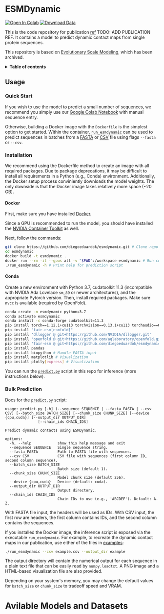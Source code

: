 # ESMDynamic

[![Open In Colab](https://colab.research.google.com/assets/colab-badge.svg)](https://colab.research.google.com/github/diegoeduardok/esmdynamic/blob/main/examples/esmdynamic/esmdynamic.ipynb)
[![Download Data](https://img.shields.io/badge/I-Data_Bank-black?labelColor=FF5F05)](https://doi.org/10.13012/B2IDB-3773897_V1)


This is the code repository for publication [ref](DOI) TODO: ADD PUBLICATION REF. It contains a model to predict dynamic contact maps from single protein sequences.

This repository is based on [Evolutionary Scale Modeling](https://github.com/facebookresearch/esm), which has been archived.

<details close><summary><b>Table of contents</b></summary>

- [Usage](#usage)
    - [Quick Start](#quickstart)
    - [Installation](#install)
    	- [Docker](#install-docker)
    	- [Conda](#install-conda)
  - [Bulk Prediction](#bulkprediction)
- [Available Models and Datasets](#available)
  - [Pre-trained Model](#available-model)
  - [Datasets](#available-datatsets)
	  - [RCSB Clustering](#available-datatsets-rcsb)
	  - [mdCATH](#available-datatsets-mdcath)
- [Citations](#citations)
- [License](#license)
</details> 

## Usage <a name="usage"></a>

### Quick Start <a name="quickstart"></a>

If you wish to use the model to predict a small number of sequences, we recommend you simply use our [Google Colab Notebook](https://colab.research.google.com/github/diegoeduardok/esmdynamic/blob/main/examples/esmdynamic/esmdynamic.ipynb) with manual sequence entry.

Otherwise, building a Docker image with the `Dockerfile` is the simplest option to get started. Within the container, [`run_esmdynamic`](https://github.com/diegoeduardok/esmdynamic/blob/main/esm/esmdynamic/predict.py) can be used to predict sequences in batches from a [FASTA](https://github.com/diegoeduardok/esmdynamic/blob/main/examples/esmdynamic/example.fasta) or [CSV](https://github.com/diegoeduardok/esmdynamic/blob/main/examples/esmdynamic/example.csv) file using flags `--fasta` or `--csv`. 

### Installation <a name="install"></a>

We recommend using the Dockerfile method to create an image with all required packages. Due to package deprecations, it may be difficult to install all requirements in a Python (e.g., Conda) environment. Additionally, the Docker setup process conviniently downloads the model weights. The only downside is that the Docker image takes relatively more space (~20 GB).

#### Docker <a name="install-docker"></a>

First, make sure you have installed [Docker](https://docs.docker.com/engine/install/). 

Since a GPU is recommended to run the model, you should have installed the [NVIDIA Container Toolkit](https://docs.nvidia.com/datacenter/cloud-native/container-toolkit/latest/install-guide.html) as well.

Next, follow the commands:

```bash
git clone https://github.com/diegoeduardok/esmdynamic.git # Clone repo
cd esmdynamic
docker build -t esmdynamic .
docker run --rm -it --gpus all -v "$PWD":/workspace esmdynamic # Run container in current dir w/GPU access
./run_esmdynamic -h # Print help for prediction script 
```

#### Conda <a name="install-conda"></a>

Create a new environment with Python 3.7, cudatoolkit 11.3 (incompatible with NVIDIA Ada Lovelace `sm_89` or newer architectures), and the appropriate Pytorch version. Then, install required packages. Make sure `nvcc` is available (required by OpenFold).

```bash
conda create -n esmdynamic python=3.7
conda activate esmdynamic
conda install -c conda-forge cudatoolkit=11.3
pip install torch==1.12.1+cu113 torchvision==0.13.1+cu113 torchaudio==0.12.1 --extra-index-url https://download.pytorch.org/whl/cu113
pip install "fair-esm[esmfold]"
pip install 'dllogger @ git+https://github.com/NVIDIA/dllogger.git'
pip install 'openfold @ git+https://github.com/aqlaboratory/openfold.git@4b41059694619831a7db195b7e0988fc4ff3a307'
pip install 'fair-esm @ git+https://github.com/diegoeduardok/esmdynamic.git'
pip install pandas
pip install biopython # Handle FASTA input
pip install matplotlib # Visualization
pip install plotly[express] # Visualization
```

You can run the [`predict.py`](https://github.com/diegoeduardok/esmdynamic/blob/main/esm/esmdynamic/predict.py) script in this repo for inference (more instructions below).

### Bulk Prediction <a name="bulkprediction"></a>

Docs for the [`predict.py`](https://github.com/diegoeduardok/esmdynamic/blob/main/esm/esmdynamic/predict.py) script:

```
usage: predict.py [-h] (--sequence SEQUENCE | --fasta FASTA | --csv CSV) [--batch_size BATCH_SIZE] [--chunk_size CHUNK_SIZE] [--device {cpu,cuda}] [--output_dir OUTPUT_DIR]
               [--chain_ids CHAIN_IDS]

Predict dynamic contacts using ESMDynamic.

options:
  -h, --help            show this help message and exit
  --sequence SEQUENCE   Single sequence string.
  --fasta FASTA         Path to FASTA file with sequences.
  --csv CSV             CSV file with sequences (first column ID, second column sequence).
  --batch_size BATCH_SIZE
                        Batch size (default 1).
  --chunk_size CHUNK_SIZE
                        Model chunk size (default 256).
  --device {cpu,cuda}   Device (default: cuda).
  --output_dir OUTPUT_DIR
                        Output directory.
  --chain_ids CHAIN_IDS
                        Chain IDs to use (e.g., 'ABCDEF'). Default: A-Z.
```

With FASTA file input, the headers will be used as IDs. With CSV input, the first row are headers, the first column contains IDs, and the second column contains the sequences.

If you installed the Docker image, the inference script is exposed via the executable `run_esmdynamic`. For example, to recreate the dynamic contact maps in our publication, use either of the files in [examples](https://github.com/diegoeduardok/esmdynamic/tree/main/examples/esmdynamic):

```bash
./run_esmdynamic --csv example.csv --output_dir example
```

The output directory will contain the numerical output for each sequence in a plain text file that can be easily read by `numpy.loadtxt`. A PNG image and a HTML-based visualization file are also provided.

Depending on your system's memory, you may change the default values for `batch_size` or `chunk_size` to tradeoff speed and VRAM.

# Avilable Models and Datasets <a name="available"></a>

